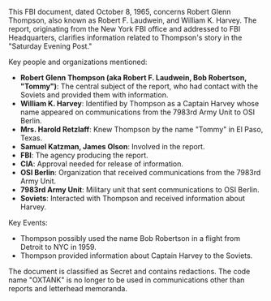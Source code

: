 This FBI document, dated October 8, 1965, concerns Robert Glenn Thompson, also known as Robert F. Laudwein, and William K. Harvey. The report, originating from the New York FBI office and addressed to FBI Headquarters, clarifies information related to Thompson's story in the "Saturday Evening Post."

Key people and organizations mentioned:

*   **Robert Glenn Thompson (aka Robert F. Laudwein, Bob Robertson, "Tommy")**: The central subject of the report, who had contact with the Soviets and provided them with information.
*   **William K. Harvey**: Identified by Thompson as a Captain Harvey whose name appeared on communications from the 7983rd Army Unit to OSI Berlin.
*   **Mrs. Harold Retzlaff**: Knew Thompson by the name "Tommy" in El Paso, Texas.
*   **Samuel Katzman, James Olson**: Involved in the report.
*   **FBI**: The agency producing the report.
*   **CIA**: Approval needed for release of information.
*   **OSI Berlin**: Organization that received communications from the 7983rd Army Unit.
*   **7983rd Army Unit**: Military unit that sent communications to OSI Berlin.
*   **Soviets**: Interacted with Thompson and received information about Harvey.

Key Events:

*   Thompson possibly used the name Bob Robertson in a flight from Detroit to NYC in 1959.
*   Thompson provided information about Captain Harvey to the Soviets.

The document is classified as Secret and contains redactions. The code name "OXTANK" is no longer to be used in communications other than reports and letterhead memoranda.